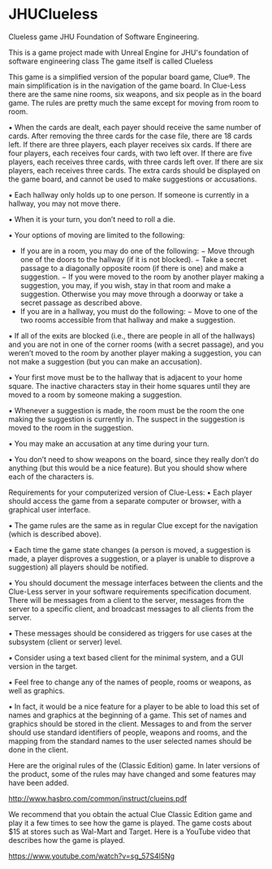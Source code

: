 # JHUClueless
Clueless game JHU Foundation of Software Engineering.

This is a game project made with Unreal Engine for JHU's foundation of software engineering class 
The game itself is called Clueless

This game is a simplified version of the popular board game, Clue®. The main simplification is
in the navigation of the game board. In Clue-Less there are the same nine rooms, six weapons,
and six people as in the board game. The rules are pretty much the same except for moving from
room to room.

▪ When the cards are dealt, each payer should receive the same number of cards. After
removing the three cards for the case file, there are 18 cards left. If there are three players,
each player receives six cards. If there are four players, each receives four cards, with two
left over. If there are five players, each receives three cards, with three cards left over. If
there are six players, each receives three cards. The extra cards should be displayed on the
game board, and cannot be used to make suggestions or accusations.

▪ Each hallway only holds up to one person. If someone is currently in a hallway, you may
not move there.

▪ When it is your turn, you don’t need to roll a die.

▪ Your options of moving are limited to the following:
- If you are in a room, you may do one of the following:
− Move through one of the doors to the hallway (if it is not blocked).
− Take a secret passage to a diagonally opposite room (if there is one) and make a
suggestion.
− If you were moved to the room by another player making a suggestion, you may, if
you wish, stay in that room and make a suggestion. Otherwise you may move
through a doorway or take a secret passage as described above.
- If you are in a hallway, you must do the following:
− Move to one of the two rooms accessible from that hallway and make a suggestion.

▪ If all of the exits are blocked (i.e., there are people in all of the hallways) and you are not in
one of the corner rooms (with a secret passage), and you weren’t moved to the room by
another player making a suggestion, you can not make a suggestion (but you can make an
accusation).

▪ Your first move must be to the hallway that is adjacent to your home square. The inactive
characters stay in their home squares until they are moved to a room by someone making a
suggestion.

▪ Whenever a suggestion is made, the room must be the room the one making the suggestion
is currently in. The suspect in the suggestion is moved to the room in the suggestion.

▪ You may make an accusation at any time during your turn.

▪ You don’t need to show weapons on the board, since they really don’t do anything (but this
would be a nice feature). But you should show where each of the characters is.

Requirements for your computerized version of Clue-Less:
▪ Each player should access the game from a separate computer or browser, with a graphical
user interface.

▪ The game rules are the same as in regular Clue except for the navigation (which is described
above).

▪ Each time the game state changes (a person is moved, a suggestion is made, a player
disproves a suggestion, or a player is unable to disprove a suggestion) all players should be
notified.

▪ You should document the message interfaces between the clients and the Clue-Less server in
your software requirements specification document. There will be messages from a client to
the server, messages from the server to a specific client, and broadcast messages to all
clients from the server.

▪ These messages should be considered as triggers for use cases at the subsystem (client or
server) level.

▪ Consider using a text based client for the minimal system, and a GUI version in the target.

▪ Feel free to change any of the names of people, rooms or weapons, as well as graphics.

▪ In fact, it would be a nice feature for a player to be able to load this set of names and
graphics at the beginning of a game. This set of names and graphics should be stored in the
client. Messages to and from the server should use standard identifiers of people, weapons
and rooms, and the mapping from the standard names to the user selected names should be
done in the client.

Here are the original rules of the (Classic Edition) game. In later versions of the product, some
of the rules may have changed and some features may have been added.

http://www.hasbro.com/common/instruct/clueins.pdf

We recommend that you obtain the actual Clue Classic Edition game and play it a few times to
see how the game is played. The game costs about $15 at stores such as Wal-Mart and Target.
Here is a YouTube video that describes how the game is played.

https://www.youtube.com/watch?v=sg_57S4l5Ng
